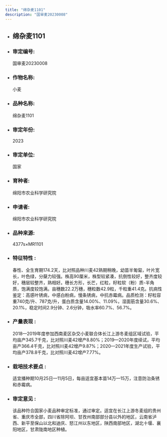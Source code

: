 ```yaml
---
title: "绵杂麦1101"
description: "国审麦20230008"
---
```

* ## 绵杂麦1101
* ###  审定编号:  
   国审麦20230008

*  ### 作物名称:  
   小麦

*   ###  品种名称: 
    绵杂麦1101

*   ### 审定年份: 
    2023

*   ### 审定单位:  
    国家

*   ### 育种者:  
    绵阳市农业科学研究院

*   ### 申请者:  
    绵阳市农业科学研究院

*   ### 品种来源:  
    4377s×MR1101

*   ### 特征特性 : 
    春性、全生育期174.2天，比对照品种川麦42熟期稍晚，幼苗半匍匐，叶片宽长，叶色绿，分蘖力较强。株高90厘米，株型较紧凑，抗倒性较好，整齐度较好，穗层较整齐，熟相好。穗长方形，长芒，红粒，籽粒软（粉）质-半角质，饱满度较饱满。亩穗数22.2万穗，穗粒数42.9粒，千粒重41.4克。抗病性鉴定：高感叶锈病，中感白粉病，慢条锈病，中抗赤霉病。品质检测：籽粒容重740克/升、787克/升，蛋白质含量14.00%、11.09%，湿面筋含量30.6%、20.1%，稳定时间2.9分钟、2.6分钟，吸水率60.7%、56.7%。

*   ### 产量表现 : 
    2018—2019年度参加西南麦区杂交小麦联合体长江上游冬麦组区域试验，平均亩产345.7千克，比对照川麦42增产8.80%；2019—2020年度续试，平均亩产366.4千克，比对照川麦42增产9.87%；2020—2021年度生产试验，平均亩产378.8千克，比对照川麦42增产7.77%。

*   ### 栽培技术要点 : 
    适宜播种期10月25日—11月5日，每亩适宜基本苗14万—15万，注意防治条锈和赤霉病。

*   ### 审定意见 : 
    该品种符合国家小麦品种审定标准，通过审定。适宜在长江上游冬麦组的贵州省、重庆市全部，四川省除阿坝、甘孜州南部部分县以外的地区，云南省泸西、新平至保山以北和迪庆、怒江州以东地区，陕西南部地区，湖北十堰、襄阳地区，甘肃陇南地区种植。
